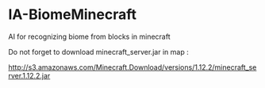 # IA-BiomeMinecraft

AI for recognizing biome from blocks in minecraft

Do not forget to download minecraft_server.jar in map :

http://s3.amazonaws.com/Minecraft.Download/versions/1.12.2/minecraft_server.1.12.2.jar


